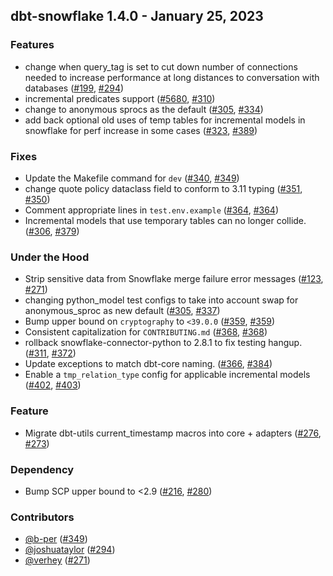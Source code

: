 ## dbt-snowflake 1.4.0 - January 25, 2023
### Features
- change when query_tag is set to cut down number of connections needed to increase performance at long distances to conversation with databases ([#199](https://github.com/dbt-labs/dbt-snowflake/issues/199), [#294](https://github.com/dbt-labs/dbt-snowflake/pull/294))
- incremental predicates support ([#5680](https://github.com/dbt-labs/dbt-snowflake/issues/5680), [#310](https://github.com/dbt-labs/dbt-snowflake/pull/310))
- change to anonymous sprocs as the default ([#305](https://github.com/dbt-labs/dbt-snowflake/issues/305), [#334](https://github.com/dbt-labs/dbt-snowflake/pull/334))
- add back optional old uses of temp tables for incremental models in snowflake for perf increase in some cases ([#323](https://github.com/dbt-labs/dbt-snowflake/issues/323), [#389](https://github.com/dbt-labs/dbt-snowflake/pull/389))
### Fixes
- Update the Makefile command for `dev` ([#340](https://github.com/dbt-labs/dbt-snowflake/issues/340), [#349](https://github.com/dbt-labs/dbt-snowflake/pull/349))
- change quote policy dataclass field to conform to 3.11 typing ([#351](https://github.com/dbt-labs/dbt-snowflake/issues/351), [#350](https://github.com/dbt-labs/dbt-snowflake/pull/350))
- Comment appropriate lines in `test.env.example` ([#364](https://github.com/dbt-labs/dbt-snowflake/issues/364), [#364](https://github.com/dbt-labs/dbt-snowflake/pull/364))
- Incremental models that use temporary tables can no longer collide. ([#306](https://github.com/dbt-labs/dbt-snowflake/issues/306), [#379](https://github.com/dbt-labs/dbt-snowflake/pull/379))
### Under the Hood
- Strip sensitive data from Snowflake merge failure error messages ([#123](https://github.com/dbt-labs/dbt-snowflake/issues/123), [#271](https://github.com/dbt-labs/dbt-snowflake/pull/271))
- changing python_model test configs to take into account swap for anonymous_sproc as new default ([#305](https://github.com/dbt-labs/dbt-snowflake/issues/305), [#337](https://github.com/dbt-labs/dbt-snowflake/pull/337))
- Bump upper bound on `cryptography` to `<39.0.0` ([#359](https://github.com/dbt-labs/dbt-snowflake/issues/359), [#359](https://github.com/dbt-labs/dbt-snowflake/pull/359))
- Consistent capitalization for `CONTRIBUTING.md` ([#368](https://github.com/dbt-labs/dbt-snowflake/issues/368), [#368](https://github.com/dbt-labs/dbt-snowflake/pull/368))
- rollback snowflake-connector-python to 2.8.1 to fix testing hangup. ([#311](https://github.com/dbt-labs/dbt-snowflake/issues/311), [#372](https://github.com/dbt-labs/dbt-snowflake/pull/372))
- Update exceptions to match dbt-core naming. ([#366](https://github.com/dbt-labs/dbt-snowflake/issues/366), [#384](https://github.com/dbt-labs/dbt-snowflake/pull/384))
- Enable a `tmp_relation_type` config for applicable incremental models ([#402](https://github.com/dbt-labs/dbt-snowflake/issues/402), [#403](https://github.com/dbt-labs/dbt-snowflake/pull/403))
### Feature
- Migrate dbt-utils current_timestamp macros into core + adapters ([#276](https://github.com/dbt-labs/dbt-snowflake/issues/276), [#273](https://github.com/dbt-labs/dbt-snowflake/pull/273))
### Dependency
- Bump SCP upper bound to <2.9 ([#216](https://github.com/dbt-labs/dbt-snowflake/issues/216), [#280](https://github.com/dbt-labs/dbt-snowflake/pull/280))

### Contributors
- [@b-per](https://github.com/b-per) ([#349](https://github.com/dbt-labs/dbt-snowflake/pull/349))
- [@joshuataylor](https://github.com/joshuataylor) ([#294](https://github.com/dbt-labs/dbt-snowflake/pull/294))
- [@verhey](https://github.com/verhey) ([#271](https://github.com/dbt-labs/dbt-snowflake/pull/271))
